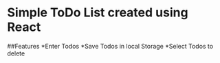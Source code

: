 # Simple ToDo List created using React

##Features
*Enter Todos 
*Save Todos in local Storage
*Select Todos to delete
